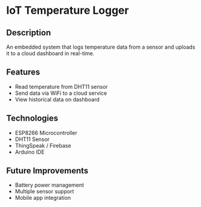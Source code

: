 # IoT Temperature Logger

## Description

An embedded system that logs temperature data from a sensor and uploads it to a cloud dashboard in real-time.

## Features

-   Read temperature from DHT11 sensor
-   Send data via WiFi to a cloud service
-   View historical data on dashboard

## Technologies

-   ESP8266 Microcontroller
-   DHT11 Sensor
-   ThingSpeak / Firebase
-   Arduino IDE

## Future Improvements

-   Battery power management
-   Multiple sensor support
-   Mobile app integration
